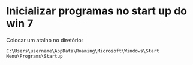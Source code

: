 # Inicializar programas no start up do win 7

Colocar um atalho no diretório:

```
C:\Users\username\AppData\Roaming\Microsoft\Windows\Start Menu\Programs\Startup
```
